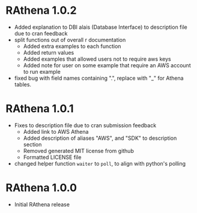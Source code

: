 # RAthena 1.0.2
* Added explanation to DBI alais (Database Interface) to description file due to cran feedback
* split functions out of overall r documentation
  * Added extra examples to each function
  * Added return values
  * Added examples that allowed users not to require aws keys
  * Added note for user on some example that require an AWS account to run example
* fixed bug with field names containing ".", replace with "_" for Athena tables.

# RAthena 1.0.1 
* Fixes to description file due to cran submission feedback
  * Added link to AWS Athena
  * Added description of aliases "AWS", and "SDK" to description section
  * Removed generated MIT license from github
  * Formatted LICENSE file
* changed helper function `waiter` to `poll`, to align with python's polling

# RAthena 1.0.0
* Initial RAthena release